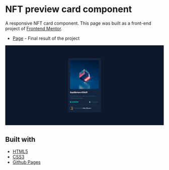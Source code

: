 # NFT preview card component 

A responsive NFT card component. This page was built as a front-end project of [Frontend Mentor](https://www.frontendmentor.io/challenges/nft-preview-card-component-SbdUL_w0U).

- [Page](https://norwyx.github.io/nft-preview-card-component/) - Final result of the project

![NFT preview card component](./images/final-results.png)




## Built with
- [HTML5](https://developer.mozilla.org/es/docs/HTML/HTML5)
- [CSS3](https://developer.mozilla.org/es/docs/Web/CSS/CSS3)
- [Github Pages](https://pages.github.com/)

